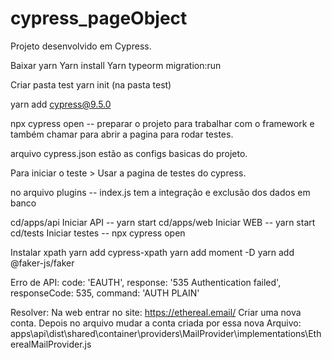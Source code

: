 # cypress_pageObject
Projeto desenvolvido em Cypress. 

Baixar yarn
Yarn install
Yarn typeorm migration:run

Criar pasta test
yarn init (na pasta test)

yarn add cypress@9.5.0

npx cypress open -- preparar o projeto para trabalhar com o framework e também chamar para abrir a pagina para rodar testes. 

arquivo cypress.json estão as configs basicas do projeto.

Para iniciar o teste > Usar a pagina de testes do cypress.

no arquivo plugins -- index.js tem a integração e exclusão dos dados em banco


cd/apps/api Iniciar API -- yarn start
cd/apps/web Iniciar WEB -- yarn start
cd/tests Iniciar testes -- npx cypress open


Instalar xpath
yarn add cypress-xpath
yarn add moment -D
yarn add @faker-js/faker

Erro de API:
  code: 'EAUTH',
  response: '535 Authentication failed',
  responseCode: 535,
  command: 'AUTH PLAIN'

Resolver: Na web entrar no site: https://ethereal.email/
Criar uma nova conta.
Depois no arquivo mudar a conta criada por essa nova 
Arquivo: apps\api\dist\shared\container\providers\MailProvider\implementations\EtherealMailProvider.js





